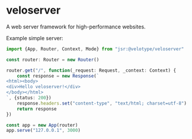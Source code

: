 # veloserver

A web server framework for high-performance websites.

Example simple server:
```ts
import {App, Router, Context, Mode} from "jsr:@velotype/veloserver"

const router: Router = new Router()

router.get("/", function(_request: Request, _context: Context) {
    const response = new Response(`
<html><body>
<div>Hello veloserver!</div>
</body></html>
`, {status: 200})
    response.headers.set("content-type", "text/html; charset=utf-8")
    return response
})

const app = new App(router)
app.serve("127.0.0.1", 3000)
```
